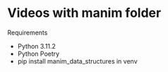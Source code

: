 # Videos with manim folder

Requirements
- Python 3.11.2
- Python Poetry
- pip install manim_data_structures in venv
